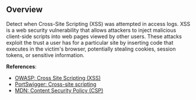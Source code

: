 ## Overview

Detect when Cross-Site Scripting (XSS) was attempted in access logs. XSS is a web security vulnerability that allows attackers to inject malicious client-side scripts into web pages viewed by other users. These attacks exploit the trust a user has for a particular site by inserting code that executes in the victim's browser, potentially stealing cookies, session tokens, or sensitive information.

**References**:
- [OWASP: Cross Site Scripting (XSS)](https://owasp.org/www-community/attacks/xss/)
- [PortSwigger: Cross-site scripting](https://portswigger.net/web-security/cross-site-scripting)
- [MDN: Content Security Policy (CSP)](https://developer.mozilla.org/en-US/docs/Web/HTTP/CSP)